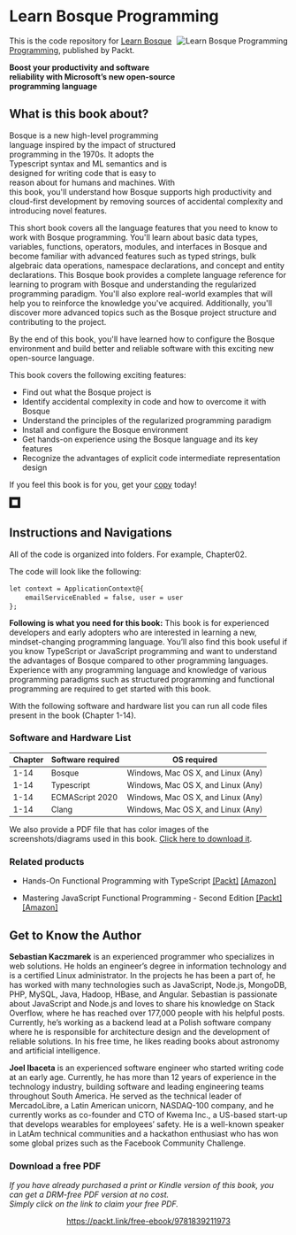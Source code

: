 


# Learn Bosque Programming

<a href="https://www.packtpub.com/in/programming/learn-bosque-programming?utm_source=github&utm_medium=repository&utm_campaign=9781786461629"><img src="https://www.packtpub.com/media/catalog/product/cache/4cdce5a811acc0d2926d7f857dceb83b/9/7/9781839211973-original_107.jpeg" alt="Learn Bosque Programming" height="256px" align="right"></a>

This is the code repository for [Learn Bosque Programming](https://www.packtpub.com/in/programming/learn-bosque-programming?utm_source=github&utm_medium=repository&utm_campaign=9781786461629), published by Packt.

**Boost your productivity and software reliability with Microsoft’s new open-source programming language**

## What is this book about?
Bosque is a new high-level programming language inspired by the impact of structured programming in the 1970s. It adopts the Typescript syntax and ML semantics and is designed for writing code that is easy to reason about for humans and machines. With this book, you'll understand how Bosque supports high productivity and cloud-first development by removing sources of accidental complexity and introducing novel features.

This short book covers all the language features that you need to know to work with Bosque programming. You'll learn about basic data types, variables, functions, operators, modules, and interfaces in Bosque and become familiar with advanced features such as typed strings, bulk algebraic data operations, namespace declarations, and concept and entity declarations. This Bosque book provides a complete language reference for learning to program with Bosque and understanding the regularized programming paradigm. You'll also explore real-world examples that will help you to reinforce the knowledge you've acquired. Additionally, you'll discover more advanced topics such as the Bosque project structure and contributing to the project.

By the end of this book, you'll have learned how to configure the Bosque environment and build better and reliable software with this exciting new open-source language.

This book covers the following exciting features:
* Find out what the Bosque project is
* Identify accidental complexity in code and how to overcome it with Bosque
* Understand the principles of the regularized programming paradigm
* Install and configure the Bosque environment
* Get hands-on experience using the Bosque language and its key features
* Recognize the advantages of explicit code intermediate representation design

If you feel this book is for you, get your [copy](https://www.amazon.com/dp/1839211970) today!

<a href="https://www.packtpub.com/?utm_source=github&utm_medium=banner&utm_campaign=GitHubBanner"><img src="https://raw.githubusercontent.com/PacktPublishing/GitHub/master/GitHub.png" 
alt="https://www.packtpub.com/" border="5" /></a>

## Instructions and Navigations
All of the code is organized into folders. For example, Chapter02.

The code will look like the following:
```
let context = ApplicationContext@{
    emailServiceEnabled = false, user = user
};
```

**Following is what you need for this book:**
This book is for experienced developers and early adopters who are interested in learning a new, mindset-changing programming language. You’ll also find this book useful if you know TypeScript or JavaScript programming and want to understand the advantages of Bosque compared to other programming languages. Experience with any programming language and knowledge of various programming paradigms such as structured programming and functional programming are required to get started with this book.

With the following software and hardware list you can run all code files present in the book (Chapter 1-14).
### Software and Hardware List
| Chapter | Software required | OS required |
| -------- | ------------------------------------ | ----------------------------------- |
| 1-14 | Bosque | Windows, Mac OS X, and Linux (Any) |
| 1-14 | Typescript | Windows, Mac OS X, and Linux (Any) |
| 1-14 | ECMAScript 2020 | Windows, Mac OS X, and Linux (Any) |
| 1-14 | Clang | Windows, Mac OS X, and Linux (Any) |

We also provide a PDF file that has color images of the screenshots/diagrams used in this book. [Click here to download it](https://static.packt-cdn.com/downloads/9781839211973_ColorImages.pdf).

### Related products
* Hands-On Functional Programming with TypeScript [[Packt]](https://www.packtpub.com/product/hands-on-functional-programming-with-typescript/9781788831437?utm_source=github&utm_medium=repository&utm_campaign=9781788831437) [[Amazon]](https://www.amazon.com/dp/1788831438)

* Mastering JavaScript Functional Programming - Second Edition [[Packt]](https://www.packtpub.com/product/mastering-javascript-functional-programming-second-edition/9781839213069?utm_source=github&utm_medium=repository&utm_campaign=9781839213069) [[Amazon]](https://www.amazon.com/dp/183921306X)

## Get to Know the Author
**Sebastian Kaczmarek**
is an experienced programmer who specializes in web solutions. He holds an engineer’s degree in information technology and is a certified Linux administrator. In the projects he has been a part of, he has worked with many technologies such as JavaScript, Node.js, MongoDB, PHP, MySQL, Java, Hadoop, HBase, and Angular.
Sebastian is passionate about JavaScript and Node.js and loves to share his knowledge on Stack Overflow, where he has reached over 177,000 people with his helpful posts.
Currently, he’s working as a backend lead at a Polish software company where he is responsible for architecture design and the development of reliable solutions. In his free time, he likes reading books about astronomy and artificial intelligence.

**Joel Ibaceta**
is an experienced software engineer who started writing code at an early age. Currently, he has more than 12 years of experience in the technology industry, building software and leading engineering teams throughout South America. He served as the technical leader of MercadoLibre, a Latin American unicorn, NASDAQ-100 company, and he currently works as co-founder and CTO of Kwema Inc., a US-based start-up that develops wearables for employees’ safety.
He is a well-known speaker in LatAm technical communities and a hackathon enthusiast who has won some global prizes such as the Facebook Community Challenge.
### Download a free PDF

 <i>If you have already purchased a print or Kindle version of this book, you can get a DRM-free PDF version at no cost.<br>Simply click on the link to claim your free PDF.</i>
<p align="center"> <a href="https://packt.link/free-ebook/9781839211973">https://packt.link/free-ebook/9781839211973 </a> </p>